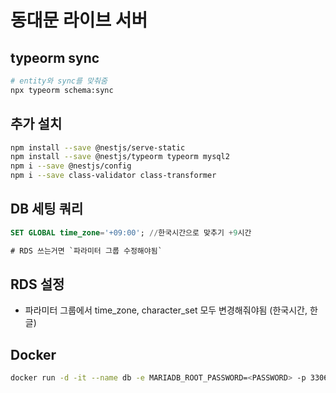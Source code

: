 # 동대문 라이브 서버

## typeorm sync

```bash
# entity와 sync를 맞춰줌
npx typeorm schema:sync
```

## 추가 설치

```bash
npm install --save @nestjs/serve-static
npm install --save @nestjs/typeorm typeorm mysql2
npm i --save @nestjs/config
npm i --save class-validator class-transformer
```

## DB 세팅 쿼리

```sql
SET GLOBAL time_zone='+09:00'; //한국시간으로 맞추기 +9시간

# RDS 쓰는거면 `파라미터 그룹 수정해야됨`
```

## RDS 설정

- 파라미터 그룹에서 time_zone, character_set 모두 변경해줘야됨 (한국시간, 한글)

## Docker

```bash
docker run -d -it --name db -e MARIADB_ROOT_PASSWORD=<PASSWORD> -p 3306:3306 -v maria_volume:/var/lib/mysql mariadb
```
